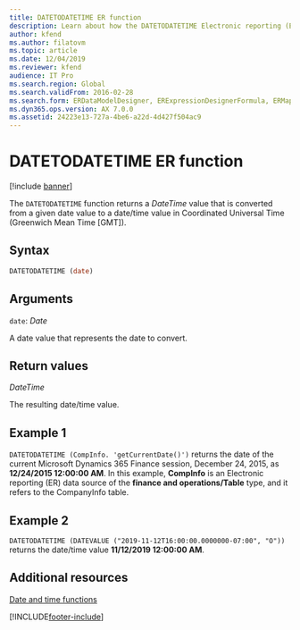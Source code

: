 ```yaml
---
title: DATETODATETIME ER function
description: Learn about how the DATETODATETIME Electronic reporting (ER) function is used, including syntax strings, arguments, return values, and examples.
author: kfend
ms.author: filatovm
ms.topic: article
ms.date: 12/04/2019
ms.reviewer: kfend
audience: IT Pro
ms.search.region: Global
ms.search.validFrom: 2016-02-28
ms.search.form: ERDataModelDesigner, ERExpressionDesignerFormula, ERMappedFormatDesigner, ERModelMappingDesigner
ms.dyn365.ops.version: AX 7.0.0
ms.assetid: 24223e13-727a-4be6-a22d-4d427f504ac9
---
```


# DATETODATETIME ER function

[!include [banner](../includes/banner.md)]

The `DATETODATETIME` function returns a *DateTime* value that is converted from a given date value to a date/time value in Coordinated Universal Time (Greenwich Mean Time \[GMT\]).

## Syntax

```vb
DATETODATETIME (date)
```

## Arguments

`date`: *Date*

A date value that represents the date to convert.

## Return values

*DateTime*

The resulting date/time value.

## Example 1

`DATETODATETIME (CompInfo. 'getCurrentDate()')` returns the date of the current Microsoft Dynamics 365 Finance session, December 24, 2015, as **12/24/2015 12:00:00 AM**. In this example, **CompInfo** is an Electronic reporting (ER) data source of the **finance and operations/Table** type, and it refers to the CompanyInfo table.

## Example 2

`DATETODATETIME (DATEVALUE ("2019-11-12T16:00:00.0000000-07:00", "O"))` returns the date/time value **11/12/2019 12:00:00 AM**.

## Additional resources

[Date and time functions](er-functions-category-datetime.md)


[!INCLUDE[footer-include](../../../includes/footer-banner.md)]
